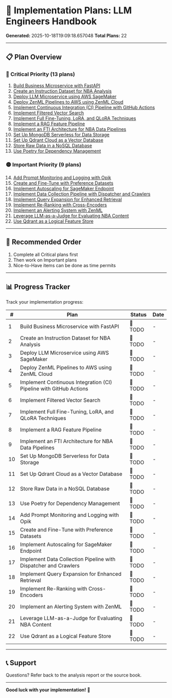 # 🚀 Implementation Plans: LLM Engineers Handbook

**Generated:** 2025-10-18T19:09:18.657048
**Total Plans:** 22

---

## 📋 Plan Overview

### 🔴 Critical Priority (13 plans)

1. [Build Business Microservice with FastAPI](01_Build_Business_Microservice_with_FastAPI.md)
2. [Create an Instruction Dataset for NBA Analysis](02_Create_an_Instruction_Dataset_for_NBA_Analysis.md)
3. [Deploy LLM Microservice using AWS SageMaker](03_Deploy_LLM_Microservice_using_AWS_SageMaker.md)
4. [Deploy ZenML Pipelines to AWS using ZenML Cloud](04_Deploy_ZenML_Pipelines_to_AWS_using_ZenML_Cloud.md)
5. [Implement Continuous Integration (CI) Pipeline with GitHub Actions](05_Implement_Continuous_Integration_CI_Pipeline_with_GitHub_Actions.md)
6. [Implement Filtered Vector Search](06_Implement_Filtered_Vector_Search.md)
7. [Implement Full Fine-Tuning, LoRA, and QLoRA Techniques](07_Implement_Full_Fine-Tuning_LoRA_and_QLoRA_Techniques.md)
8. [Implement a RAG Feature Pipeline](08_Implement_a_RAG_Feature_Pipeline.md)
9. [Implement an FTI Architecture for NBA Data Pipelines](09_Implement_an_FTI_Architecture_for_NBA_Data_Pipelines.md)
10. [Set Up MongoDB Serverless for Data Storage](10_Set_Up_MongoDB_Serverless_for_Data_Storage.md)
11. [Set Up Qdrant Cloud as a Vector Database](11_Set_Up_Qdrant_Cloud_as_a_Vector_Database.md)
12. [Store Raw Data in a NoSQL Database](12_Store_Raw_Data_in_a_NoSQL_Database.md)
13. [Use Poetry for Dependency Management](13_Use_Poetry_for_Dependency_Management.md)

### 🟡 Important Priority (9 plans)

14. [Add Prompt Monitoring and Logging with Opik](14_Add_Prompt_Monitoring_and_Logging_with_Opik.md)
15. [Create and Fine-Tune with Preference Datasets](15_Create_and_Fine-Tune_with_Preference_Datasets.md)
16. [Implement Autoscaling for SageMaker Endpoint](16_Implement_Autoscaling_for_SageMaker_Endpoint.md)
17. [Implement Data Collection Pipeline with Dispatcher and Crawlers](17_Implement_Data_Collection_Pipeline_with_Dispatcher_and_Crawlers.md)
18. [Implement Query Expansion for Enhanced Retrieval](18_Implement_Query_Expansion_for_Enhanced_Retrieval.md)
19. [Implement Re-Ranking with Cross-Encoders](19_Implement_Re-Ranking_with_Cross-Encoders.md)
20. [Implement an Alerting System with ZenML](20_Implement_an_Alerting_System_with_ZenML.md)
21. [Leverage LLM-as-a-Judge for Evaluating NBA Content](21_Leverage_LLM-as-a-Judge_for_Evaluating_NBA_Content.md)
22. [Use Qdrant as a Logical Feature Store](22_Use_Qdrant_as_a_Logical_Feature_Store.md)

---

## 🎯 Recommended Order

1. Complete all Critical plans first
2. Then work on Important plans
3. Nice-to-Have items can be done as time permits

---

## 📊 Progress Tracker

Track your implementation progress:

| # | Plan | Status | Date |
|---|------|--------|------|
| 1 | Build Business Microservice with FastAPI | 🔲 TODO | - |
| 2 | Create an Instruction Dataset for NBA Analysis | 🔲 TODO | - |
| 3 | Deploy LLM Microservice using AWS SageMaker | 🔲 TODO | - |
| 4 | Deploy ZenML Pipelines to AWS using ZenML Cloud | 🔲 TODO | - |
| 5 | Implement Continuous Integration (CI) Pipeline with GitHub Actions | 🔲 TODO | - |
| 6 | Implement Filtered Vector Search | 🔲 TODO | - |
| 7 | Implement Full Fine-Tuning, LoRA, and QLoRA Techniques | 🔲 TODO | - |
| 8 | Implement a RAG Feature Pipeline | 🔲 TODO | - |
| 9 | Implement an FTI Architecture for NBA Data Pipelines | 🔲 TODO | - |
| 10 | Set Up MongoDB Serverless for Data Storage | 🔲 TODO | - |
| 11 | Set Up Qdrant Cloud as a Vector Database | 🔲 TODO | - |
| 12 | Store Raw Data in a NoSQL Database | 🔲 TODO | - |
| 13 | Use Poetry for Dependency Management | 🔲 TODO | - |
| 14 | Add Prompt Monitoring and Logging with Opik | 🔲 TODO | - |
| 15 | Create and Fine-Tune with Preference Datasets | 🔲 TODO | - |
| 16 | Implement Autoscaling for SageMaker Endpoint | 🔲 TODO | - |
| 17 | Implement Data Collection Pipeline with Dispatcher and Crawlers | 🔲 TODO | - |
| 18 | Implement Query Expansion for Enhanced Retrieval | 🔲 TODO | - |
| 19 | Implement Re-Ranking with Cross-Encoders | 🔲 TODO | - |
| 20 | Implement an Alerting System with ZenML | 🔲 TODO | - |
| 21 | Leverage LLM-as-a-Judge for Evaluating NBA Content | 🔲 TODO | - |
| 22 | Use Qdrant as a Logical Feature Store | 🔲 TODO | - |

---

## 📞 Support

Questions? Refer back to the analysis report or the source book.

---

**Good luck with your implementation!** 🚀
